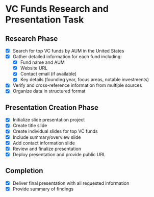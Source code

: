 # VC Funds Research and Presentation Task

## Research Phase
- [x] Search for top VC funds by AUM in the United States
- [x] Gather detailed information for each fund including:
  - [x] Fund name and AUM
  - [x] Website URL
  - [x] Contact email (if available)
  - [x] Key details (founding year, focus areas, notable investments)
- [x] Verify and cross-reference information from multiple sources
- [x] Organize data in structured format

## Presentation Creation Phase
- [x] Initialize slide presentation project
- [x] Create title slide
- [x] Create individual slides for top VC funds
- [x] Include summary/overview slide
- [x] Add contact information slide
- [x] Review and finalize presentation
- [x] Deploy presentation and provide public URL

## Completion
- [x] Deliver final presentation with all requested information
- [x] Provide summary of findings